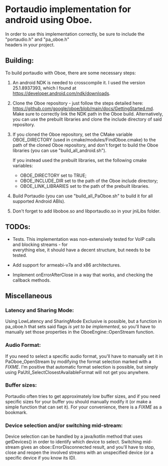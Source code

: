 
# Portaudio implementation for android using Oboe.

In order to use this implementation correctly, be sure to include the "portaudio.h" and "pa_oboe.h"  
headers in your project.

Building:
----  
To build portaudio with Oboe, there are some necessary steps:
1) An android NDK is needed to crosscompile it. I used the version 25.1.8937393, which I found at https://developer.android.com/ndk/downloads.
2) Clone the Oboe repository - just follow the steps detailed here: https://github.com/google/oboe/blob/main/docs/GettingStarted.md.
   Make sure to correctly link the NDK path in the Oboe build. Alternatively, you can use the prebuilt
   libraries and clone the include directory of said repository.
3) If you cloned the Oboe repository, set the CMake variable OBOE_DIRECTORY (used in cmake/modules/FindOboe.cmake)
   to the path of the cloned Oboe repository, and don't forget to build the Oboe libraries (you can use "build_all_android.sh").

   If you instead used the prebuilt libraries, set the following cmake variables:
   - OBOE_DIRECTORY set to TRUE;
   - OBOE_INCLUDE_DIR set to the path of the Oboe include directory;
   - OBOE_LINK_LIBRARIES set to the path of the prebuilt libraries.
4) Build Portaudio (you can use "build_all_PaOboe.sh" to build it for all supported Android ABIs).
5) Don't forget to add liboboe.so and libportaudio.so in your jniLibs folder.

TODOs:
----  
- Tests. This implementation was non-extensively tested for VoIP calls and blocking streams - for  
  everything else, it should have a decent structure, but needs to be tested.

- Add support for armeabi-v7a and x86 architectures.

- Implement onErrorAfterClose in a way that works, and checking the callback methods.

Miscellaneous
----  
### Latency and Sharing Mode:
Using LowLatency and SharingMode Exclusive is possible, but a function in  pa_oboe.h that sets said flags *is yet to be implemented*, so you'll have to manually set those properties in the  OboeEngine::OpenStream function.


### Audio Format:
If you need to select a specific audio format, you'll have to manually set it in PaOboe_OpenStream  by modifying the format selection marked with a *FIXME*.
I'm positive that automatic format selection is possible, but simply using  PaUtil_SelectClosestAvailableFormat will not get you anywhere.


### Buffer sizes:
Portaudio often tries to get approximately low buffer sizes, and if you need specific sizes for your  buffer you should manually modify it (or make a simple function that can set it). For your convenience,  there is a *FIXME* as a bookmark.


###  Device selection and/or switching mid-stream:
Device selection can be handled by a java/kotlin method that uses getDevices() in order to identify  which device to select. Switching mid-stream gives an oboe::ErrorDisconnected result, and you'll have  to stop, close and reopen the involved streams with an unspecified device (or a specific device if  you know its ID).
